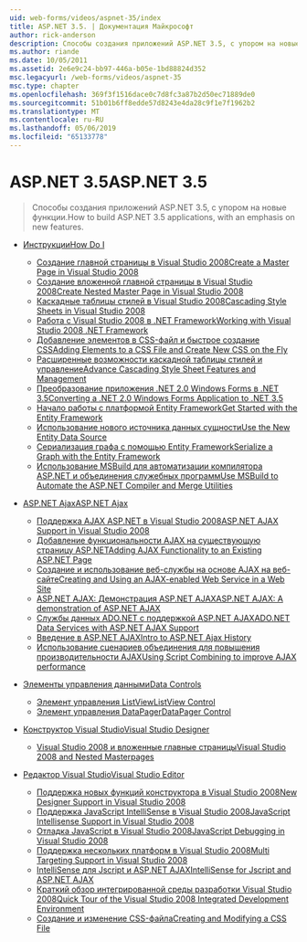 ```yaml
---
uid: web-forms/videos/aspnet-35/index
title: ASP.NET 3.5. | Документация Майкрософт
author: rick-anderson
description: Способы создания приложений ASP.NET 3.5, с упором на новые функции.
ms.author: riande
ms.date: 10/05/2011
ms.assetid: 2e6e9c24-bb97-446a-b05e-1bd88824d352
msc.legacyurl: /web-forms/videos/aspnet-35
msc.type: chapter
ms.openlocfilehash: 369f3f1516dace0c7d8fc3a87b2d50ec71889de0
ms.sourcegitcommit: 51b01b6ff8edde57d8243e4da28c9f1e7f1962b2
ms.translationtype: MT
ms.contentlocale: ru-RU
ms.lasthandoff: 05/06/2019
ms.locfileid: "65133778"
---
```

# <a name="aspnet-35"></a><span data-ttu-id="a2105-103">ASP.NET 3.5</span><span class="sxs-lookup"><span data-stu-id="a2105-103">ASP.NET 3.5</span></span>

> <span data-ttu-id="a2105-104">Способы создания приложений ASP.NET 3.5, с упором на новые функции.</span><span class="sxs-lookup"><span data-stu-id="a2105-104">How to build ASP.NET 3.5 applications, with an emphasis on new features.</span></span>

- [<span data-ttu-id="a2105-105">Инструкции</span><span class="sxs-lookup"><span data-stu-id="a2105-105">How Do I</span></span>](how-do-i/index.md)

    - [<span data-ttu-id="a2105-106">Создание главной страницы в Visual Studio 2008</span><span class="sxs-lookup"><span data-stu-id="a2105-106">Create a Master Page in Visual Studio 2008</span></span>](how-do-i/how-do-i-create-a-master-page-in-visual-studio-2008.md)
    - [<span data-ttu-id="a2105-107">Создание вложенной главной страницы в Visual Studio 2008</span><span class="sxs-lookup"><span data-stu-id="a2105-107">Create Nested Master Page in Visual Studio 2008</span></span>](how-do-i/how-do-i-create-nested-master-page-in-visual-studio-2008.md)
    - [<span data-ttu-id="a2105-108">Каскадные таблицы стилей в Visual Studio 2008</span><span class="sxs-lookup"><span data-stu-id="a2105-108">Cascading Style Sheets in Visual Studio 2008</span></span>](how-do-i/how-do-i-cascading-style-sheets-in-visual-studio-2008.md)
    - [<span data-ttu-id="a2105-109">Работа с Visual Studio 2008 в .NET Framework</span><span class="sxs-lookup"><span data-stu-id="a2105-109">Working with Visual Studio 2008 .NET Framework</span></span>](how-do-i/how-do-i-working-with-visual-studio-2008-net-framework.md)
    - [<span data-ttu-id="a2105-110">Добавление элементов в CSS-файл и быстрое создание CSS</span><span class="sxs-lookup"><span data-stu-id="a2105-110">Adding Elements to a CSS File and Create New CSS on the Fly</span></span>](how-do-i/how-do-i-adding-elements-to-a-css-file-and-create-new-css-on-the-fly.md)
    - [<span data-ttu-id="a2105-111">Расширенные возможности каскадной таблицы стилей и управление</span><span class="sxs-lookup"><span data-stu-id="a2105-111">Advance Cascading Style Sheet Features and Management</span></span>](how-do-i/how-do-i-advance-cascading-style-sheet-features-and-management.md)
    - [<span data-ttu-id="a2105-112">Преобразование приложения .NET 2.0 Windows Forms в .NET 3.5</span><span class="sxs-lookup"><span data-stu-id="a2105-112">Converting a .NET 2.0 Windows Forms Application to .NET 3.5</span></span>](how-do-i/how-do-i-converting-a-net-20-windows-forms-application-to-net-35.md)
    - [<span data-ttu-id="a2105-113">Начало работы с платформой Entity Framework</span><span class="sxs-lookup"><span data-stu-id="a2105-113">Get Started with the Entity Framework</span></span>](how-do-i/how-do-i-get-started-with-the-entity-framework.md)
    - [<span data-ttu-id="a2105-114">Использование нового источника данных сущности</span><span class="sxs-lookup"><span data-stu-id="a2105-114">Use the New Entity Data Source</span></span>](how-do-i/how-do-i-use-the-new-entity-data-source.md)
    - [<span data-ttu-id="a2105-115">Сериализация графа с помощью Entity Framework</span><span class="sxs-lookup"><span data-stu-id="a2105-115">Serialize a Graph with the Entity Framework</span></span>](how-do-i/how-do-i-serialize-a-graph-with-the-entity-framework.md)
    - [<span data-ttu-id="a2105-116">Использование MSBuild для автоматизации компилятора ASP.NET и объединения служебных программ</span><span class="sxs-lookup"><span data-stu-id="a2105-116">Use MSBuild to Automate the ASP.NET Compiler and Merge Utilities</span></span>](how-do-i/how-do-i-use-msbuild-to-automate-the-aspnet-compiler-and-merge-utilities.md)
- [<span data-ttu-id="a2105-117">ASP.NET Ajax</span><span class="sxs-lookup"><span data-stu-id="a2105-117">ASP.NET Ajax</span></span>](aspnet-ajax/index.md)

    - [<span data-ttu-id="a2105-118">Поддержка AJAX ASP.NET в Visual Studio 2008</span><span class="sxs-lookup"><span data-stu-id="a2105-118">ASP.NET AJAX Support in Visual Studio 2008</span></span>](aspnet-ajax/aspnet-ajax-support-in-visual-studio-2008.md)
    - [<span data-ttu-id="a2105-119">Добавление функциональности AJAX на существующую страницу ASP.NET</span><span class="sxs-lookup"><span data-stu-id="a2105-119">Adding AJAX Functionality to an Existing ASP.NET Page</span></span>](aspnet-ajax/adding-ajax-functionality-to-an-existing-aspnet-page.md)
    - [<span data-ttu-id="a2105-120">Создание и использование веб-службы на основе AJAX на веб-сайте</span><span class="sxs-lookup"><span data-stu-id="a2105-120">Creating and Using an AJAX-enabled Web Service in a Web Site</span></span>](aspnet-ajax/creating-and-using-an-ajax-enabled-web-service-in-a-web-site.md)
    - [<span data-ttu-id="a2105-121">ASP.NET AJAX: Демонстрация ASP.NET AJAX</span><span class="sxs-lookup"><span data-stu-id="a2105-121">ASP.NET AJAX: A demonstration of ASP.NET AJAX</span></span>](aspnet-ajax/aspnet-ajax-a-demonstration-of-aspnet-ajax.md)
    - [<span data-ttu-id="a2105-122">Службы данных ADO.NET с поддержкой ASP.NET AJAX</span><span class="sxs-lookup"><span data-stu-id="a2105-122">ADO.NET Data Services with ASP.NET AJAX Support</span></span>](aspnet-ajax/adonet-data-services-with-aspnet-ajax-support.md)
    - [<span data-ttu-id="a2105-123">Введение в ASP.NET AJAX</span><span class="sxs-lookup"><span data-stu-id="a2105-123">Intro to ASP.NET Ajax History</span></span>](aspnet-ajax/introduction-to-aspnet-ajax-history.md)
    - [<span data-ttu-id="a2105-124">Использование сценариев объединения для повышения производительности AJAX</span><span class="sxs-lookup"><span data-stu-id="a2105-124">Using Script Combining to improve AJAX performance</span></span>](aspnet-ajax/using-script-combining-to-improve-ajax-performance.md)
- [<span data-ttu-id="a2105-125">Элементы управления данными</span><span class="sxs-lookup"><span data-stu-id="a2105-125">Data Controls</span></span>](data-controls/index.md)

    - [<span data-ttu-id="a2105-126">Элемент управления ListView</span><span class="sxs-lookup"><span data-stu-id="a2105-126">ListView Control</span></span>](data-controls/the-listview-control.md)
    - [<span data-ttu-id="a2105-127">Элемент управления DataPager</span><span class="sxs-lookup"><span data-stu-id="a2105-127">DataPager Control</span></span>](data-controls/the-datapager-control.md)
- [<span data-ttu-id="a2105-128">Конструктор Visual Studio</span><span class="sxs-lookup"><span data-stu-id="a2105-128">Visual Studio Designer</span></span>](visual-studio-designer/index.md)

    - [<span data-ttu-id="a2105-129">Visual Studio 2008 и вложенные главные страницы</span><span class="sxs-lookup"><span data-stu-id="a2105-129">Visual Studio 2008 and Nested Masterpages</span></span>](visual-studio-designer/visual-studio-2008-and-nested-masterpages.md)
- [<span data-ttu-id="a2105-130">Редактор Visual Studio</span><span class="sxs-lookup"><span data-stu-id="a2105-130">Visual Studio Editor</span></span>](visual-studio-editor/index.md)

    - [<span data-ttu-id="a2105-131">Поддержка новых функций конструктора в Visual Studio 2008</span><span class="sxs-lookup"><span data-stu-id="a2105-131">New Designer Support in Visual Studio 2008</span></span>](visual-studio-editor/new-designer-support-in-visual-studio-2008.md)
    - [<span data-ttu-id="a2105-132">Поддержка JavaScript IntelliSense в Visual Studio 2008</span><span class="sxs-lookup"><span data-stu-id="a2105-132">JavaScript Intellisense Support in Visual Studio 2008</span></span>](visual-studio-editor/javascript-intellisense-support-in-visual-studio-2008.md)
    - [<span data-ttu-id="a2105-133">Отладка JavaScript в Visual Studio 2008</span><span class="sxs-lookup"><span data-stu-id="a2105-133">JavaScript Debugging in Visual Studio 2008</span></span>](visual-studio-editor/javascript-debugging-in-visual-studio-2008.md)
    - [<span data-ttu-id="a2105-134">Поддержка нескольких платформ в Visual Studio 2008</span><span class="sxs-lookup"><span data-stu-id="a2105-134">Multi Targeting Support in Visual Studio 2008</span></span>](visual-studio-editor/multi-targeting-support-in-visual-studio-2008.md)
    - [<span data-ttu-id="a2105-135">IntelliSense для Jscript и ASP.NET AJAX</span><span class="sxs-lookup"><span data-stu-id="a2105-135">IntelliSense for Jscript and ASP.NET AJAX</span></span>](visual-studio-editor/intellisense-for-jscript-and-aspnet-ajax.md)
    - [<span data-ttu-id="a2105-136">Краткий обзор интегрированной среды разработки Visual Studio 2008</span><span class="sxs-lookup"><span data-stu-id="a2105-136">Quick Tour of the Visual Studio 2008 Integrated Development Environment</span></span>](visual-studio-editor/quick-tour-of-the-visual-studio-2008-integrated-development-environment.md)
    - [<span data-ttu-id="a2105-137">Создание и изменение CSS-файла</span><span class="sxs-lookup"><span data-stu-id="a2105-137">Creating and Modifying a CSS File</span></span>](visual-studio-editor/creating-and-modifying-a-css-file.md)
